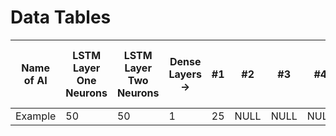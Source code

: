 # Data Tables


| Name of AI | LSTM Layer One Neurons | LSTM Layer Two Neurons | Dense Layers -> | #1 | #2 | #3 | #4 | #5 | Epoch Size | Batch Size | Profit | Percentage Increase/Decrease | Money Started With | Time Taken to Train Model | Time Ran for Model | Stock Symbol | Interval | 
| ---------- | ---------------------- | ---------------------- | --------------- | -- | -- | -- | -- | -- | ---------- | ---------- | ------ | ---------------------------- | ------------------ | ------------------------- | ------------------ | ------------ | ------- |
|Example | 50 | 50 | 1 | 25 | NULL | NULL | NULL | NULL | 12 | 64 | 1009 | 324% | 150 | 15:56 | 1;0:0 | AAPL | :2 |
